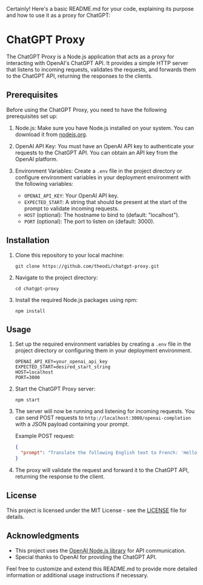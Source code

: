Certainly! Here's a basic README.md for your code, explaining its purpose and how to use it as a proxy for ChatGPT:

# ChatGPT Proxy

The ChatGPT Proxy is a Node.js application that acts as a proxy for interacting with OpenAI's ChatGPT API. It provides a simple HTTP server that listens to incoming requests, validates the requests, and forwards them to the ChatGPT API, returning the responses to the clients.

## Prerequisites

Before using the ChatGPT Proxy, you need to have the following prerequisites set up:

1. Node.js: Make sure you have Node.js installed on your system. You can download it from [nodejs.org](https://nodejs.org/).

2. OpenAI API Key: You must have an OpenAI API key to authenticate your requests to the ChatGPT API. You can obtain an API key from the OpenAI platform.

3. Environment Variables: Create a `.env` file in the project directory or configure environment variables in your deployment environment with the following variables:

   - `OPENAI_API_KEY`: Your OpenAI API key.
   - `EXPECTED_START`: A string that should be present at the start of the prompt to validate incoming requests.
   - `HOST` (optional): The hostname to bind to (default: "localhost").
   - `PORT` (optional): The port to listen on (default: 3000).

## Installation

1. Clone this repository to your local machine:

   ```
   git clone https://github.com/theodi/chatgpt-proxy.git
   ```

2. Navigate to the project directory:

   ```
   cd chatgpt-proxy
   ```

3. Install the required Node.js packages using npm:

   ```
   npm install
   ```

## Usage

1. Set up the required environment variables by creating a `.env` file in the project directory or configuring them in your deployment environment.

   ```
   OPENAI_API_KEY=your_openai_api_key
   EXPECTED_START=desired_start_string
   HOST=localhost
   PORT=3000
   ```

2. Start the ChatGPT Proxy server:

   ```
   npm start
   ```

3. The server will now be running and listening for incoming requests. You can send POST requests to `http://localhost:3000/openai-completion` with a JSON payload containing your prompt.

   Example POST request:

   ```json
   {
     "prompt": "Translate the following English text to French: 'Hello, world.'"
   }
   ```

4. The proxy will validate the request and forward it to the ChatGPT API, returning the response to the client.

## License

This project is licensed under the MIT License - see the [LICENSE](LICENSE) file for details.

## Acknowledgments

- This project uses the [OpenAI Node.js library](https://github.com/openai/openai-node) for API communication.
- Special thanks to OpenAI for providing the ChatGPT API.

Feel free to customize and extend this README.md to provide more detailed information or additional usage instructions if necessary.
